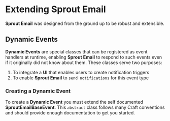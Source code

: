 # Extending Sprout Email
**Sprout Email** was designed from the ground up to be robust and extensible.

## Dynamic Events
**Dynamic Events** are special classes that can be registered as event handlers at runtime, enabling **Sprout Email** to respond to such events even if it originally did not know about them.
These classes serve two purposes:
1. To integrate a **UI** that enables users to create notification triggers
2. To enable **Sprout Email** to `send notifications` for this event type  

### Creating a Dynamic Event
To create a **Dynamic Event** you must extend the self documented **SproutEmailBaseEvent**.
This `abstract` class follows many Craft conventions and should provide enough documentation to get you started.
